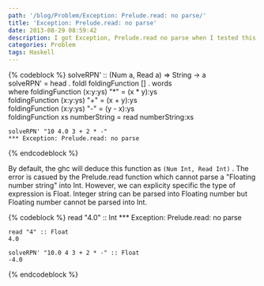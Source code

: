 ```yaml
---
path: '/blog/Problem/Exception: Prelude.read: no parse/'
title: 'Exception: Prelude.read: no parse'
date: 2013-08-29 08:59:42
description: I got Exception, Prelude.read no parse when I tested this function with floating number and integer number
categories: Problem
tags: Haskell
---
```


{% codeblock %}
    solveRPN' :: (Num a, Read a) => String -> a  
    solveRPN' = head . foldl foldingFunction [] . words  
        where   foldingFunction (x:y:ys) "*" = (x * y):ys  
                foldingFunction (x:y:ys) "+" = (x + y):ys  
                foldingFunction (x:y:ys) "-" = (y - x):ys  
                foldingFunction xs numberString = read numberString:xs

    solveRPN' "10 4.0 3 + 2 * -"
    *** Exception: Prelude.read: no parse

{% endcodeblock %}

By default, the ghc will deduce this function as `(Num Int, Read Int)` . The error is casued by the Prelude.read function which cannot parse a "Floating number string" into Int. However, we can explicity specific the type of expression is Float. Integer string can be parsed into Floating number but Floating number cannot be parsed into Int.

{% codeblock %}
    read "4.0" :: Int
    *** Exception: Prelude.read: no parse

    read "4" :: Float
    4.0

    solveRPN' "10.0 4 3 + 2 * -" :: Float
    -4.0
{% endcodeblock %}
